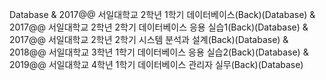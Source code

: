 Database
& 2017@@ 서일대학교 2학년 1학기 데이터베이스(Back)(Database)
& 2017@@ 서일대학교 2학년 2학기 데이터베이스 응용 실습1(Back)(Database)
& 2017@@ 서일대학교 2학년 2학기 시스템 분석과 설계(Back)(Database)
& 2018@@ 서일대학교 3학년 1학기 데이터베이스 응용 실습2(Back)(Database)
& 2019@@ 서일대학교 4학년 1학기 데이터베이스 관리자 실무(Back)(Database)